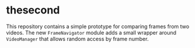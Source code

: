 # thesecond

This repository contains a simple prototype for comparing frames from two
videos. The new ``FrameNavigator`` module adds a small wrapper around
``VideoManager`` that allows random access by frame number.
